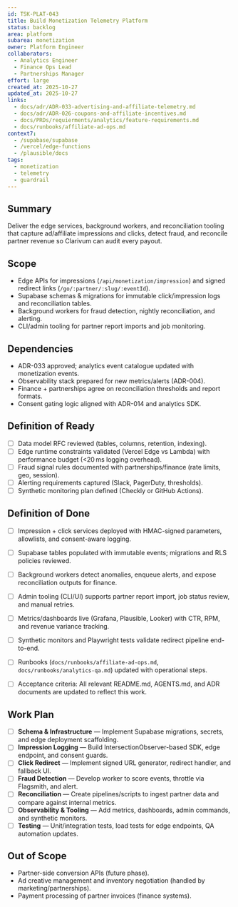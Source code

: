 ```yaml
---
id: TSK-PLAT-043
title: Build Monetization Telemetry Platform
status: backlog
area: platform
subarea: monetization
owner: Platform Engineer
collaborators:
  - Analytics Engineer
  - Finance Ops Lead
  - Partnerships Manager
effort: large
created_at: 2025-10-27
updated_at: 2025-10-27
links:
  - docs/adr/ADR-033-advertising-and-affiliate-telemetry.md
  - docs/adr/ADR-026-coupons-and-affiliate-incentives.md
  - docs/PRDs/requierments/analytics/feature-requirements.md
  - docs/runbooks/affiliate-ad-ops.md
context7:
  - /supabase/supabase
  - /vercel/edge-functions
  - /plausible/docs
tags:
  - monetization
  - telemetry
  - guardrail
---
```


## Summary
Deliver the edge services, background workers, and reconciliation tooling that capture ad/affiliate impressions and clicks, detect fraud, and reconcile partner revenue so Clarivum can audit every payout.

## Scope
- Edge APIs for impressions (`/api/monetization/impression`) and signed redirect links (`/go/:partner/:slug/:eventId`).
- Supabase schemas & migrations for immutable click/impression logs and reconciliation tables.
- Background workers for fraud detection, nightly reconciliation, and alerting.
- CLI/admin tooling for partner report imports and job monitoring.

## Dependencies
- ADR-033 approved; analytics event catalogue updated with monetization events.
- Observability stack prepared for new metrics/alerts (ADR-004).
- Finance + partnerships agree on reconciliation thresholds and report formats.
- Consent gating logic aligned with ADR-014 and analytics SDK.

## Definition of Ready
- [ ] Data model RFC reviewed (tables, columns, retention, indexing).
- [ ] Edge runtime constraints validated (Vercel Edge vs Lambda) with performance budget (<20 ms logging overhead).
- [ ] Fraud signal rules documented with partnerships/finance (rate limits, geo, session).
- [ ] Alerting requirements captured (Slack, PagerDuty, thresholds).
- [ ] Synthetic monitoring plan defined (Checkly or GitHub Actions).

## Definition of Done
- [ ] Impression + click services deployed with HMAC-signed parameters, allowlists, and consent-aware logging.
- [ ] Supabase tables populated with immutable events; migrations and RLS policies reviewed.
- [ ] Background workers detect anomalies, enqueue alerts, and expose reconciliation outputs for finance.
- [ ] Admin tooling (CLI/UI) supports partner report import, job status review, and manual retries.
- [ ] Metrics/dashboards live (Grafana, Plausible, Looker) with CTR, RPM, and revenue variance tracking.
- [ ] Synthetic monitors and Playwright tests validate redirect pipeline end-to-end.
- [ ] Runbooks (`docs/runbooks/affiliate-ad-ops.md`, `docs/runbooks/analytics-qa.md`) updated with operational steps.
- [ ] Acceptance criteria: All relevant README.md, AGENTS.md, and ADR documents are updated to reflect this work.


## Work Plan
- [ ] **Schema & Infrastructure** — Implement Supabase migrations, secrets, and edge deployment scaffolding.
- [ ] **Impression Logging** — Build IntersectionObserver-based SDK, edge endpoint, and consent guards.
- [ ] **Click Redirect** — Implement signed URL generator, redirect handler, and fallback UI.
- [ ] **Fraud Detection** — Develop worker to score events, throttle via Flagsmith, and alert.
- [ ] **Reconciliation** — Create pipelines/scripts to ingest partner data and compare against internal metrics.
- [ ] **Observability & Tooling** — Add metrics, dashboards, admin commands, and synthetic monitors.
- [ ] **Testing** — Unit/integration tests, load tests for edge endpoints, QA automation updates.

## Out of Scope
- Partner-side conversion APIs (future phase).
- Ad creative management and inventory negotiation (handled by marketing/partnerships).
- Payment processing of partner invoices (finance systems).

